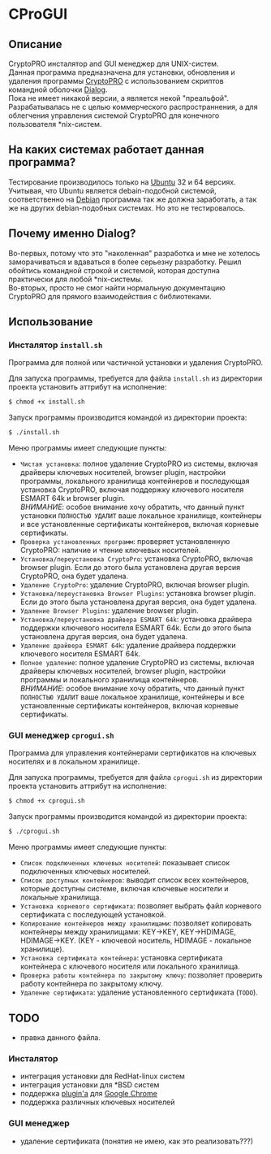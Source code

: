 # CProGUI

## Описание
CryptoPRO инсталятор and GUI менеджер для UNIX-систем.<br>
Данная программа предназначена для установки, обновления и удаления программы [CryptoPRO](http://www.cryptopro.ru/) с использованием скриптов командной оболочки [Dialog](http://invisible-island.net/dialog/).<br>
Пока не имеет никакой версии, а является некой "преальфой". Разрабатывалась не с целью коммерческого распространнения, а для облегчения управления системой CryptoPRO для конечного пользователя *nix-систем.

## На каких системах работает данная программа?
Тестирование производилось только на [Ubuntu](http://www.ubuntu.com/) 32 и 64 версиях. Учитывая, что Ubuntu является debain-подобной системой, соответственно на [Debian](https://www.debian.org/) программа так же должна заработать, а так же на других debian-подобных системах. Но это не тестировалось.

## Почему именно Dialog?
Во-первых, потому что это "наколенная" разработка и мне не хотелось заморачиваться и вдаваться в более серьезну разработку. Решил обойтись командной строкой и системой, которая доступна практически для любой *nix-системы.<br>
Во-вторых, просто не смог найти нормальную документацию CryptoPRO для прямого взаимодействия с библиотеками.

## Использование

### Инсталятор `install.sh`
Программа для полной или частичной установки и удаления CryptoPRO.

Для запуска программы, требуется для файла `install.sh` из директории проекта установить аттрибут на исполнение:

```bash
$ chmod +x install.sh
```

Запуск программы производится командой из директории проекта:

```bash
$ ./install.sh
```

Меню программы имеет следующие пункты:

  - `Чистая установка`: полное удаление CryptoPRO из системы, включая драйверы ключевых носителей, browser plugin, настройки программы, локального хранилища контейнеров и последующая установка CryptoPRO, включая поддержку ключевого носителя ESMART 64k и browser plugin.<br>
    *ВНИМАНИЕ*: особое внимание хочу обратить, что данный пункт установки `ПОЛНОСТЬЮ УДАЛИТ` ваше локальное хранилище, контейнеры и все установленные сертификаты контейнеров, включая корневые сертификаты.<br>
  - `Проверка установленных программ`: проверяет установленную CryptoPRO: наличие и чтение ключевых носителей.<br>
  - `Установка/переустановка CryptoPro`: установка CryptoPRO, включая browser plugin. Если до этого была установлена другая версия CryptoPRO, она будет удалена.<br>
  - `Удаление CryptoPro`: удаление CryptoPRO, включая browser plugin.<br>
  - `Установка/переустановка Browser Plugins`: установка browser plugin. Если до этого была установлена другая версия, она будет удалена.<br>
  - `Удаление Browser Plugins`: удаление browser plugin.<br>
  - `Установка/переустановка драйвера ESMART 64k`: установка драйвера поддержки ключевого носителя ESMART 64k. Если до этого была установлена другая версия, она будет удалена.<br>
  - `Удаление драйвера ESMART 64k`: удаление драйвера поддержки ключевого носителя ESMART 64k.<br>
  - `Полное удаление`: полное удаление CryptoPRO из системы, включая драйверы ключевых носителей, browser plugin, настройки программы и локального хранилища контейнеров.<br>
    *ВНИМАНИЕ*: особое внимание хочу обратить, что данный пункт `ПОЛНОСТЬЮ УДАЛИТ` ваше локальное хранилище, контейнеры и все установленные сертификаты контейнеров, включая корневые сертификаты.

### GUI менеджер `cprogui.sh`
Программа для управления контейнерами сертификатов на ключевых носителях и в локальном хранилище.

Для запуска программы, требуется для файла `cprogui.sh` из директории проекта установить аттрибут на исполнение:

```bash
$ chmod +x cprogui.sh
```

Запуск программы производится командой из директории проекта:

```bash
$ ./cprogui.sh
```

Меню программы имеет следующие пункты:

  - `Список подключенных ключевых носителей`: показывает список подключенных ключевых носителей.<br>
  - `Список доступных контейнеров`: выводит список всех контейнеров, которые доступны системе, включая ключевые носители и локальные хранилища.<br>
  - `Установка корневого сертификата`: позволяет выбрать файл корневого сертификата с последующей установкой.<br>
  - `Копирование контейнеров между хранилищами`: позволяет копировать контейнеры между хранилищами: KEY->KEY, KEY->HDIMAGE, HDIMAGE->KEY. (KEY - ключевой носитель, HDIMAGE - локальное хранилище).<br>
  - `Установка сертификата контейнера`: установка сертификата контейнера с ключевого носителя или локального хранилища.<br>
  - `Проверка работы контейнера по закрытому ключу`: позволяет проверить работу контейнера по закрытому ключу.<br>
  - `Удаление сертификата`: удаление установленного сертификата (`TODO`).

## TODO
  - правка данного файла.

### Инсталятор
  - интеграция установки для RedHat-linux систем<br>
  - интеграция установки для *BSD систем<br>
  - поддержка [plugin'а](http://www.cryptopro.ru/products/cades/downloads) для [Google Chrome](https://www.google.com/chrome/browser/desktop/index.html)<br>
  - поддержка различных ключевых носителей

### GUI менеджер
  - удаление сертификата (понятия не имею, как это реализовать???)
